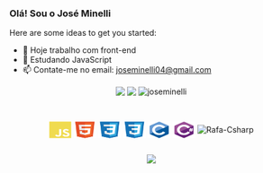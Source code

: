 ### Olá! Sou o José Minelli

Here are some ideas to get you started:

- 🔭 Hoje trabalho com front-end
- 🌱 Estudando JavaScript
- 📫 Contate-me no email: joseminelli04@gmail.com
<div><p align="center">
<img align="center" height="180em" src="https://github-readme-stats.vercel.app/api?username=joseminelli&show_icons=true&theme=tokyonight&count_private=true&bg_color=00000000&hide_border=true"/>
<img align="center" height="180em" src="https://github-readme-stats.vercel.app/api/top-langs/?username=joseminelli&theme=tokyonight&bg_color=00000000&layout=compact&langs_count=168&hide_border=true"/>
<img align="center" src="https://github-readme-streak-stats.herokuapp.com/?user=joseminelli&theme=tokyonight&hide_border=true&background=EB545400&locale=pt_BR" alt="joseminelli" /></p>
</div>


<div style="display: inline_block"><br><p align="center">
  <img align="center" alt="Rafa-Js" height="30" width="40" src="https://raw.githubusercontent.com/devicons/devicon/master/icons/javascript/javascript-plain.svg">
  <img align="center" alt="Rafa-HTML" height="30" width="40" src="https://raw.githubusercontent.com/devicons/devicon/master/icons/html5/html5-original.svg">
  <img align="center" alt="Rafa-CSS" height="30" width="40" src="https://raw.githubusercontent.com/devicons/devicon/master/icons/css3/css3-original.svg">
  <img align="center" alt="Rafa-CSS" height="30" width="40" src="https://raw.githubusercontent.com/devicons/devicon/master/icons/css3/css3-original.svg">
  <img align="center" alt="Rafa-C" height="30" width="40" src="https://raw.githubusercontent.com/devicons/devicon/master/icons/c/c-original.svg">
  <img align="center" alt="Rafa-Csharp" height="30" width="40" src="https://raw.githubusercontent.com/devicons/devicon/master/icons/csharp/csharp-original.svg">
   <img align="center" alt="Rafa-Csharp" height="40" width="40" src="https://www.vectorlogo.zone/logos/unity3d/unity3d-icon.svg"></p>
</div>

##
<p align="center"><a href="https://instagram.com/joseminelli_" target="_blank"><img src="https://img.shields.io/badge/-Instagram-%23E4405F?style=for-the-badge&logo=instagram&logoColor=white" target="_blank"></a></p>

